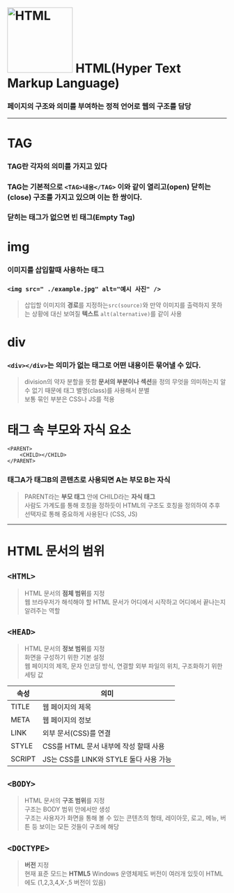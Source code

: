 # <img width="150" height="150" alt="HTML" src="https://user-images.githubusercontent.com/77039437/103877315-39758480-5118-11eb-9e55-047e06458314.png">   HTML(Hyper Text Markup Language) 
### 페이지의 구조와 의미를 부여하는 정적 언어로 웹의 구조를 담당
---

# TAG  

### TAG란 각자의 의미를 가지고 있다  
### TAG는 기본적으로 `<TAG>내용</TAG>` 이와 같이 열리고(open) 닫히는(close) 구조를 가지고 있으며 이는 한 쌍이다. 
### 닫히는 태그가 없으면 빈 태그(Empty Tag)

# img
### 이미지를 삽입할때 사용하는 태그

### `<img src=" ./example.jpg" alt="예시 사진" />`
>삽입할 이미지의 **경로**를 지정하는`src(source)`와 만약 이미지를 출력하지 못하는 상황에 대신 보여질 **텍스트** `alt(alternative)`를 같이 사용

# div
### `<div></div>`는 의미가 없는 태그로 어떤 내용이든 묶어낼 수 있다.
>division의 약자 분할을 뜻함 **문서의 부분이나 섹션**을 정의
무엇을 의미하는지 알 수 없기 때문에 태그 별명(class)를 사용해서 분별  
보통 묶인 부분은 CSS나 JS를 적용  

# 태그 속 부모와 자식 요소
    <PARENT>
        <CHILD></CHILD>
    </PARENT>
### 태그A가 태그B의 콘텐츠로 사용되면 A는 부모 B는 자식
>PARENT라는 **부모 태그** 안에 CHILD라는 **자식 태그**  
사람도 가계도를 통해 호칭을 정하듯이 HTML의 구조도 호칭을 정의하여 추후 선택자로 통해 중요하게 사용된다 (CSS, JS)

---
# HTML 문서의 범위
## `<HTML>`
 >HTML 문서의 **점체 범위**를 지정   
 웹 브라우저가 해석해야 할 HTML 문서가 어디에서 시작하고 어디에서 끝나는지 알려주는 역할

 ## `<HEAD>`
 >HTML 문서의 **정보 범위**를 지정    
>화면을 구성하기 위한 기본 설정  
>웹 페이지의 제목, 문자 인코딩 방식, 연결할 외부 파일의 위치, 구조화하기 위한 세팅 값         

속성 | 의미
------------ | ------------- 
TITLE | 웹 페이지의 제목
META |  웹 페이지의 정보
LINK | 외부 문서(CSS)를 연결 
STYLE | CSS를 HTML 문서 내부에 작성 할때 사용
SCRIPT | JS는 CSS를 LINK와 STYLE 둘다 사용 가능
## `<BODY>`
>HTML 문서의 **구조 범위**를 지정   
구조는 BODY 범위 안에서만 생성     
구조는 사용자가 화면을 통해 볼 수 있는 콘텐츠의 형태, 레이아웃, 로고, 메뉴, 버튼 등 보이는 모든 것들이 구조에 해당    

## `<DOCTYPE>`
>**버전** 지정  
현재 표준 모드는 **HTML5**
Windows 운영체제도 버전이 여러개 있듯이 HTML에도 (1,2,3,4,X-,5 버전이 있음)  


